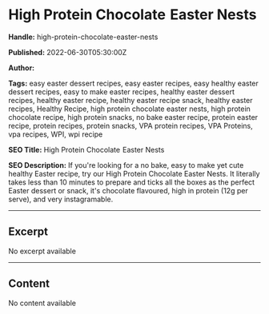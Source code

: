 # High Protein Chocolate  Easter Nests

**Handle:** high-protein-chocolate-easter-nests

**Published:** 2022-06-30T05:30:00Z

**Author:**  

**Tags:** easy easter dessert recipes, easy easter recipes, easy healthy easter dessert recipes, easy to make easter recipes, healthy easter dessert recipes, healthy easter recipe, healthy easter recipe snack, healthy easter recipes, Healthy Recipe, high protein chocolate easter nests, high protein chocolate recipe, high protein snacks, no bake easter recipe, protein easter recipe, protein recipes, protein snacks, VPA protein recipes, VPA Proteins, vpa recipes, WPI, wpi recipe

**SEO Title:** High Protein Chocolate  Easter Nests

**SEO Description:** If you're looking for a no bake, easy to make yet cute healthy Easter recipe, try our High Protein Chocolate Easter Nests. It literally takes less than 10 minutes to prepare and ticks all the boxes as the perfect Easter dessert or snack, it's chocolate flavoured, high in protein (12g per serve), and very instagramable.

---

## Excerpt

No excerpt available

---

## Content

No content available

